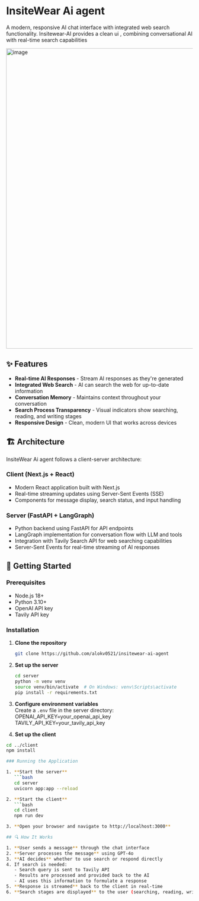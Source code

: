 # InsiteWear Ai agent 

A modern, responsive AI chat interface with integrated web search functionality. Insitewear-AI provides a clean ui , combining conversational AI with real-time search capabilities

<img width="1304" height="810" alt="image" src="https://github.com/user-attachments/assets/c6b4e872-59a4-4479-91e2-7961033a2468" />


## ✨ Features

- **Real-time AI Responses** - Stream AI responses as they're generated
- **Integrated Web Search** - AI can search the web for up-to-date information
- **Conversation Memory** - Maintains context throughout your conversation
- **Search Process Transparency** - Visual indicators show searching, reading, and writing stages
- **Responsive Design** - Clean, modern UI that works across devices

## 🏗️ Architecture

InsiteWear Ai agent  follows a client-server architecture:

### Client (Next.js + React)
- Modern React application built with Next.js
- Real-time streaming updates using Server-Sent Events (SSE)
- Components for message display, search status, and input handling

### Server (FastAPI + LangGraph)
- Python backend using FastAPI for API endpoints
- LangGraph implementation for conversation flow with LLM and tools
- Integration with Tavily Search API for web searching capabilities
- Server-Sent Events for real-time streaming of AI responses

## 🚀 Getting Started

### Prerequisites

- Node.js 18+
- Python 3.10+
- OpenAI API key
- Tavily API key

### Installation

1. **Clone the repository**
   ```bash
   git clone https://github.com/alokv0521/insitewear-ai-agent

2. **Set up the server**
   ```bash
   cd server
   python -m venv venv
   source venv/bin/activate  # On Windows: venv\Scripts\activate
   pip install -r requirements.txt

3. **Configure environment variables**  
   Create a `.env` file in the server directory:
   OPENAI_API_KEY=your_openai_api_key
   TAVILY_API_KEY=your_tavily_api_key
   
4. **Set up the client**
```bash
cd ../client
npm install

### Running the Application

1. **Start the server**
   ```bash
   cd server
   uvicorn app:app --reload

2. **Start the client**
   ```bash
   cd client
   npm run dev

3. **Open your browser and navigate to http://localhost:3000**   

## 🔍 How It Works

1. **User sends a message** through the chat interface
2. **Server processes the message** using GPT-4o
3. **AI decides** whether to use search or respond directly
4. If search is needed:
   - Search query is sent to Tavily API
   - Results are processed and provided back to the AI
   - AI uses this information to formulate a response
5. **Response is streamed** back to the client in real-time
6. **Search stages are displayed** to the user (searching, reading, writing)

